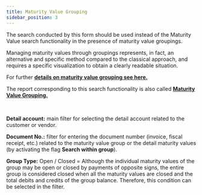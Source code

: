 ```yaml
---
title: Maturity Value Grouping
sidebar_position: 3
---
```


The search conducted by this form should be used instead of the Maturity Value search functionality in the presence of maturity value groupings.

Managing maturity values through groupings represents, in fact, an alternative and specific method compared to the classical approach, and requires a specific visualization to obtain a clearly readable situation.

For further **[details on maturity value grouping see here.](/docs/finance-area/ledger-records/records/create-ledger-record/mat-val-grouping-tab)**

The report corresponding to this search functionality is also called **[Maturity Value Grouping.](/docs/finance-area/maturity-values/reports/maturity-value-grouping)**

 

**Detail account:** main filter for selecting the detail account related to the customer or vendor.

**Document No.:** filter for entering the document number (invoice, fiscal receipt, etc.) related to the maturity value group or the detail maturity values (by activating the flag **Search within group**).

**Group Type:** Open / Closed = Although the individual maturity values of the group may be open or closed by payments of opposite signs, the entire group is considered closed when all the maturity values are closed and the total debits and credits of the group balance. Therefore, this condition can be selected in the filter.